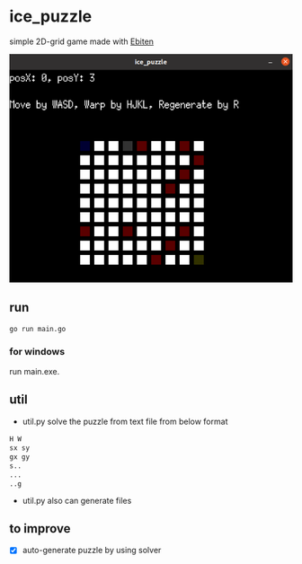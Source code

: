 # ice_puzzle
simple 2D-grid game made with [Ebiten](https://ebiten.org/)

![](./img.png)
## run
```
go run main.go
```
### for windows
run main.exe.

## util
- util.py solve the puzzle from text file from below format
```
H W
sx sy
gx gy
s..
...
..g
```
- util.py also can generate files
## to improve
- [x] auto-generate puzzle by using solver
